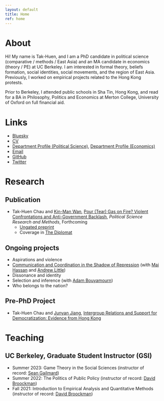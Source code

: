 ```yaml
---
layout: default
title: Home
ref: home
---
```


# About

Hi! My name is Tak-Huen, and I am a PhD candidate in political science (comparative / methods / East Asia) and an MA candidate in economics (theory / PE) at UC Berkeley. I am interested in formal theory, beliefs formation, social identities, social movements, and the region of East Asia. Previously, I worked on empirical projects related to the Hong Kong protests.

Prior to Berkeley, I attended public schools in Sha Tin, Hong Kong, and read for a BA in Philosophy, Politics and Economics at Merton College, University of Oxford on full financial aid.

# Links

* [Bluesky](https://bsky.app/profile/thchau.bsky.social)
* [CV](permalinks/cv.html)
* [Department Profile (Political Science)](https://polisci.berkeley.edu/people/person/1648234), [Department Profile (Economics)](https://www.econ.berkeley.edu/grad/profiles/16907)
* [Email](https://mailhide.io/e/bhOQVvCl)
* [GitHub](https://github.com/th-chau)
* [Twitter](https://twitter.com/TakHuenChau)

# Research

## Publication

* Tak-Huen Chau and [Kin-Man Wan](https://www.kmwan.net), [Pour (Tear) Gas on Fire? Violent Confrontations and Anti-Government Backlash](https://doi.org/10.1017/psrm.2022.50), *Political Science Research and Methods*, Forthcoming
  * [Ungated preprint](https://papers.ssrn.com/sol3/papers.cfm?abstract_id=3557130)
  * Coverage in [The Diplomat](https://thediplomat.com/2020/04/hong-kongs-protests-amid-covid-19-a-dying-movement-or-a-halted-war/)

## Ongoing projects

* Aspirations and violence
* [Communication and Coordination in the Shadow of Repression](https://osf.io/preprints/osf/eprjt) (with [Mai Hassan](https://maihassan.mit.edu) and [Andrew Little](https://anthlittle.github.io))
* Dissonance and identity
* Selection and inference (with [Adam Bouyamourn](https://abouyamourn.github.io))
* Who belongs to the nation?

## Pre-PhD Project

* Tak-Huen Chau and [Junyan Jiang](http://www.junyanjiang.com), [Intergroup Relations and Support for Democratization: Evidence from Hong Kong](https://osf.io/preprints/socarxiv/d8sg4/)

# Teaching

## UC Berkeley, Graduate Student Instructor (GSI)

* Summer 2023: Game Theory in the Social Sciences  (instructor of record: [Sean Gailmard](https://www.ocf.berkeley.edu/~gailmard/))
* Summer 2022: The Politics of Public Policy (instructor of record: [David Broockman](https://polisci.berkeley.edu/people/person/david-edward-broockman))
* Fall 2021: Introduction to Empirical Analysis and Quantitative Methods (instructor of record: [David Broockman](https://polisci.berkeley.edu/people/person/david-edward-broockman))
